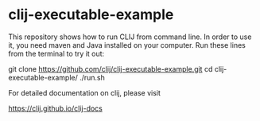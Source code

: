 # clij-executable-example

This repository shows how to run CLIJ from command line. In order to use it, you need maven and Java installed on your computer. Run these lines from the terminal to try it out:

git clone https://github.com/clij/clij-executable-example.git
cd clij-executable-example/
./run.sh

For detailed documentation on clij, please visit

https://clij.github.io/clij-docs
